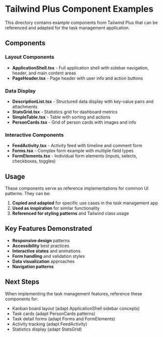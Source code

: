 # Tailwind Plus Component Examples

This directory contains example components from Tailwind Plus that can be referenced and adapted for the task management application.

## Components

### Layout Components
- **ApplicationShell.tsx** - Full application shell with sidebar navigation, header, and main content areas
- **PageHeader.tsx** - Page header with user info and action buttons

### Data Display
- **DescriptionList.tsx** - Structured data display with key-value pairs and attachments
- **StatsGrid.tsx** - Statistics grid for dashboard metrics
- **SimpleTable.tsx** - Table with sorting and actions
- **PersonCards.tsx** - Grid of person cards with images and info

### Interactive Components
- **FeedActivity.tsx** - Activity feed with timeline and comment form
- **Forms.tsx** - Complex form example with multiple field types
- **FormElements.tsx** - Individual form elements (inputs, selects, checkboxes, toggles)

## Usage

These components serve as reference implementations for common UI patterns. They can be:

1. **Copied and adapted** for specific use cases in the task management app
2. **Used as inspiration** for similar functionality
3. **Referenced for styling patterns** and Tailwind class usage

## Key Features Demonstrated

- **Responsive design** patterns
- **Accessibility** best practices
- **Interactive states** and animations
- **Form handling** and validation styles
- **Data visualization** approaches
- **Navigation patterns**

## Next Steps

When implementing the task management features, reference these components for:

- Kanban board layout (adapt ApplicationShell sidebar concepts)
- Task cards (adapt PersonCards patterns)  
- Task detail forms (adapt Forms and FormElements)
- Activity tracking (adapt FeedActivity)
- Statistics display (adapt StatsGrid)